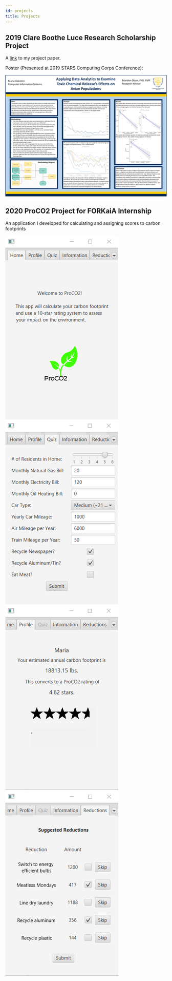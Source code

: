 ```yaml
---
id: projects
title: Projects
---
```


## 2019 Clare Boothe Luce Research Scholarship Project

A [link](https://drive.google.com/file/d/1Po2eSKMclfe4RKVSDbePbIKquasBlOKr/view?usp=sharing) to my project paper.

Poster (Presented at 2019 STARS Computing Corps Conference):

![Data Analytics Presentation](./assets/Poster.png)

## 2020 ProCO2 Project for FORKaiA Internship

An application I developed for calculating and assigning scores to carbon footprints

![A screenshot from the application](./assets/homepageScreenshot.png)  ![A screenshot from the application](./assets/quizScreenshot.png)  ![A screenshot from the application](./assets/profileScreenshot.png)  ![A screenshot from the application](./assets/reductionsScreenshot.png)
